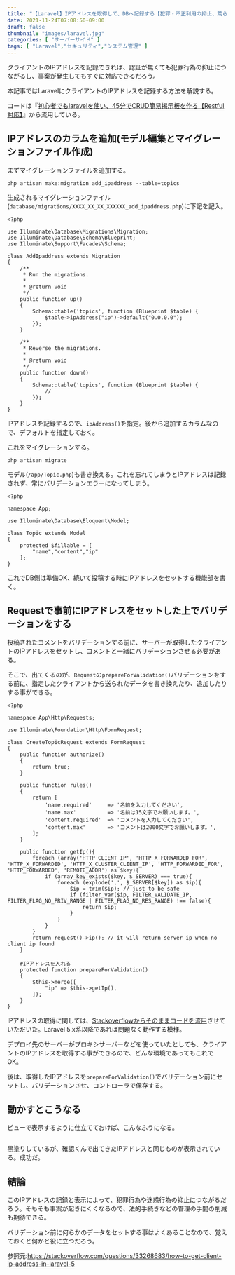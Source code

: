 ```yaml
---
title: "【Laravel】IPアドレスを取得して、DBへ記録する【犯罪・不正利用の抑止、荒らし対策などに】"
date: 2021-11-24T07:08:50+09:00
draft: false
thumbnail: "images/laravel.jpg"
categories: [ "サーバーサイド" ]
tags: [ "Laravel","セキュリティ","システム管理" ]
---
```


クライアントのIPアドレスを記録できれば、認証が無くても犯罪行為の抑止につながるし、事案が発生してもすぐに対応できるだろう。

本記事ではLaravelにクライアントのIPアドレスを記録する方法を解説する。

コードは『[初心者でもlaravelを使い、45分でCRUD簡易掲示板を作る【Restful対応】](/post/laravel-crud-restful/)』から流用している。

## IPアドレスのカラムを追加(モデル編集とマイグレーションファイル作成)

まずマイグレーションファイルを追加する。

    php artisan make:migration add_ipaddress --table=topics

生成されるマイグレーションファイル(`database/migrations/XXXX_XX_XX_XXXXXX_add_ipaddress.php`)に下記を記入。

    <?php
    
    use Illuminate\Database\Migrations\Migration;
    use Illuminate\Database\Schema\Blueprint;
    use Illuminate\Support\Facades\Schema;
    
    class AddIpaddress extends Migration
    {
        /**
         * Run the migrations.
         *
         * @return void
         */
        public function up()
        {
            Schema::table('topics', function (Blueprint $table) {
                $table->ipAddress("ip")->default("0.0.0.0");
            });
        }
    
        /**
         * Reverse the migrations.
         *
         * @return void
         */
        public function down()
        {
            Schema::table('topics', function (Blueprint $table) {
                //
            });
        }
    }

IPアドレスを記録するので、`ipAddress()`を指定。後から追加するカラムなので、デフォルトを指定しておく。

これをマイグレーションする。

    php artisan migrate 

モデル(`/app/Topic.php`)も書き換える。これを忘れてしまうとIPアドレスは記録されず、常にバリデーションエラーになってしまう。

    <?php
    
    namespace App;
    
    use Illuminate\Database\Eloquent\Model;
    
    class Topic extends Model
    {
        protected $fillable = [
            "name","content","ip"
        ];
    }

これでDB側は準備OK、続いて投稿する時にIPアドレスをセットする機能部を書く。

## Requestで事前にIPアドレスをセットした上でバリデーションをする

投稿されたコメントをバリデーションする前に、サーバーが取得したクライアントのIPアドレスをセットし、コメントと一緒にバリデーションさせる必要がある。

そこで、出てくるのが、`Request`の`prepareForValidation()`バリデーションをする前に、指定したクライアントから送られたデータを書き換えたり、追加したりする事ができる。

    <?php
    
    namespace App\Http\Requests;
    
    use Illuminate\Foundation\Http\FormRequest;
    
    class CreateTopicRequest extends FormRequest
    {
        public function authorize()
        {
            return true;
        }
    
        public function rules()
        {
            return [
                'name.required'     => '名前を入力してください',
                'name.max'          => '名前は15文字でお願いします。',
                'content.required'  => 'コメントを入力してください',
                'content.max'       => 'コメントは2000文字でお願いします。',
            ];
        }
    
        public function getIp(){
            foreach (array('HTTP_CLIENT_IP', 'HTTP_X_FORWARDED_FOR', 'HTTP_X_FORWARDED', 'HTTP_X_CLUSTER_CLIENT_IP', 'HTTP_FORWARDED_FOR', 'HTTP_FORWARDED', 'REMOTE_ADDR') as $key){
                if (array_key_exists($key, $_SERVER) === true){
                    foreach (explode(',', $_SERVER[$key]) as $ip){
                        $ip = trim($ip); // just to be safe
                        if (filter_var($ip, FILTER_VALIDATE_IP, FILTER_FLAG_NO_PRIV_RANGE | FILTER_FLAG_NO_RES_RANGE) !== false){
                            return $ip;
                        }
                    }
                }
            }
            return request()->ip(); // it will return server ip when no client ip found
        }
    
        #IPアドレスを入れる
        protected function prepareForValidation()
        {
            $this->merge([
                "ip" => $this->getIp(),
            ]);
        }
    }

IPアドレスの取得に関しては、[Stackoverflowからそのままコードを流用](https://stackoverflow.com/questions/33268683/how-to-get-client-ip-address-in-laravel-5)させていただいた。Laravel 5.x系以降であれば問題なく動作する模様。

デプロイ先のサーバーがプロキシサーバーなどを使っていたとしても、クライアントのIPアドレスを取得する事ができるので、どんな環境であってもこれでOK。

後は、取得したIPアドレスを`prepareForValidation()`でバリデーション前にセットし、バリデーションさせ、コントローラで保存する。

## 動かすとこうなる

ビューで表示するように仕立てておけば、こんなふうになる。

<div class="img-center"><img src="/images/Screenshot from 2021-11-25 11-52-08.png" alt=""></div>

黒塗りしているが、確認くんで出てきたIPアドレスと同じものが表示されている。成功だ。

## 結論

このIPアドレスの記録と表示によって、犯罪行為や迷惑行為の抑止につながるだろう。そもそも事案が起きにくくなるので、法的手続きなどの管理の手間の削減も期待できる。

バリデーション前に何らかのデータをセットする事はよくあることなので、覚えておくと何かと役に立つだろう。

参照元:https://stackoverflow.com/questions/33268683/how-to-get-client-ip-address-in-laravel-5

